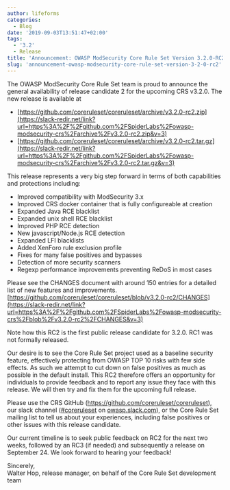 ```yaml
---
author: lifeforms
categories:
  - Blog
date: '2019-09-03T13:51:47+02:00'
tags:
  - '3.2'
  - Release
title: 'Announcement: OWASP ModSecurity Core Rule Set Version 3.2.0-RC2'
slug: 'announcement-owasp-modsecurity-core-rule-set-version-3-2-0-rc2'
---
```



The OWASP ModSecurity Core Rule Set team is proud to announce the general availability of release candidate 2 for the upcoming CRS v3.2.0. The new release is available at

- [https://github.com/coreruleset/coreruleset/archive/v3.2.0-rc2.zip](https://slack-redir.net/link?url=https%3A%2F%2Fgithub.com%2FSpiderLabs%2Fowasp-modsecurity-crs%2Farchive%2Fv3.2.0-rc2.zip&v=3)
- [https://github.com/coreruleset/coreruleset/archive/v3.2.0-rc2.tar.gz](https://slack-redir.net/link?url=https%3A%2F%2Fgithub.com%2FSpiderLabs%2Fowasp-modsecurity-crs%2Farchive%2Fv3.2.0-rc2.tar.gz&v=3)

This release represents a very big step forward in terms of both capabilities and protections including:

- Improved compatibility with ModSecurity 3.x
- Improved CRS docker container that is fully configureable at creation
- Expanded Java RCE blacklist
- Expanded unix shell RCE blacklist
- Improved PHP RCE detection
- New javascript/Node.js RCE detection
- Expanded LFI blacklists
- Added XenForo rule exclusion profile
- Fixes for many false positives and bypasses
- Detection of more security scanners
- Regexp performance improvements preventing ReDoS in most cases

Please see the CHANGES document with around 150 entries for a detailed list of new features and improvements.  
[https://github.com/coreruleset/coreruleset/blob/v3.2.0-rc2/CHANGES](https://slack-redir.net/link?url=https%3A%2F%2Fgithub.com%2FSpiderLabs%2Fowasp-modsecurity-crs%2Fblob%2Fv3.2.0-rc2%2FCHANGES&v=3)  
  
Note how this RC2 is the first public release candidate for 3.2.0. RC1 was not formally released.  
  
Our desire is to see the Core Rule Set project used as a baseline security feature, effectively protecting from OWASP TOP 10 risks with few side effects. As such we attempt to cut down on false positives as much as possible in the default install. This RC2 therefore offers an opportunity for individuals to provide feedback and to report any issue they face with this release. We will then try and fix them for the upcoming full release.

Please use the CRS GitHub (<https://github.com/coreruleset/coreruleset>), our slack channel ([\#coreruleset](https://owasp.slack.com/archives/CBKGH8A5P) on [owasp.slack.com](http://owasp.slack.com)), or the Core Rule Set mailing list to tell us about your experiences, including false positives or other issues with this release candidate.

Our current timeline is to seek public feedback on RC2 for the next two weeks, followed by an RC3 (if needed) and subsequently a release on September 24. We look forward to hearing your feedback!  
  
Sincerely,   
Walter Hop, release manager, on behalf of the Core Rule Set development team
